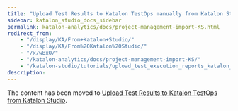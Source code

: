 ```yaml
---
title: "Upload Test Results to Katalon TestOps manually from Katalon Studio"
sidebar: katalon_studio_docs_sidebar
permalink: katalon-analytics/docs/project-management-import-KS.html
redirect_from:
    - "/display/KA/From+Katalon+Studio/"
    - "/display/KA/From%20Katalon%20Studio/"
    - "/x/wBxO/"
    - "/katalon-analytics/docs/project-management-import-KS/"
    - "/katalon-studio/tutorials/upload_test_execution_reports_katalon_analytics.html"
description:
---
```


The content has been moved to [Upload Test Results to Katalon TestOps from Katalon Studio](https://docs.katalon.com/katalon-studio/docs/katalon-analytics-beta-integration.html).